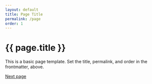 ```yaml
---
layout: default
title: Page Title
permalink: /page
order: 1
---
```


# {{ page.title }}

This is a basic page template. Set the title, permalink, and order in the frontmatter, above.

[Next page](page2)